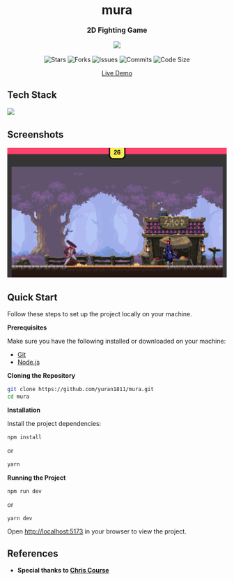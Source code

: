 <h1 align="center">mura</h1>
<p align="center" style="font-size:16px"><strong>2D Fighting Game</strong></p>
<p align="center">  
  <img src="https://raw.githubusercontent.com/catppuccin/catppuccin/main/assets/palette/macchiato.png" width="400" />
</p>

<p align="center">
  <img alt="Stars" src="https://badgen.net/github/stars/yuran1811/mura">
  <img alt="Forks" src="https://badgen.net/github/forks/yuran1811/mura">
  <img alt="Issues" src="https://badgen.net/github/issues/yuran1811/mura">
  <img alt="Commits" src="https://badgen.net/github/commits/yuran1811/mura">
  <img alt="Code Size" src="https://img.shields.io/github/languages/code-size/yuran1811/mura">
</p>

<div align="center"><a href="https://mura.vercel.app/" target="_blank">Live Demo</a></div>

## Tech Stack

<img src="https://skill-icons-livid.vercel.app/icons?i=tailwindcss,ts,vite&gap=60" height="36" />

## Screenshots

![](./public/screenshots/home.png)

## Quick Start

Follow these steps to set up the project locally on your machine.

**Prerequisites**

Make sure you have the following installed or downloaded on your machine:

- [Git](https://git-scm.com/)
- [Node.js](https://nodejs.org/en)

**Cloning the Repository**

```bash
git clone https://github.com/yuran1811/mura.git
cd mura
```

**Installation**

Install the project dependencies:

```bash
npm install
```

or

```bash
yarn
```

**Running the Project**

```bash
npm run dev
```

or

```bash
yarn dev
```

Open [http://localhost:5173](http://localhost:5173) in your browser to view the project.

## References

- **Special thanks to [Chris Course](https://www.youtube.com/watch?v=vyqbNFMDRGQ)**
